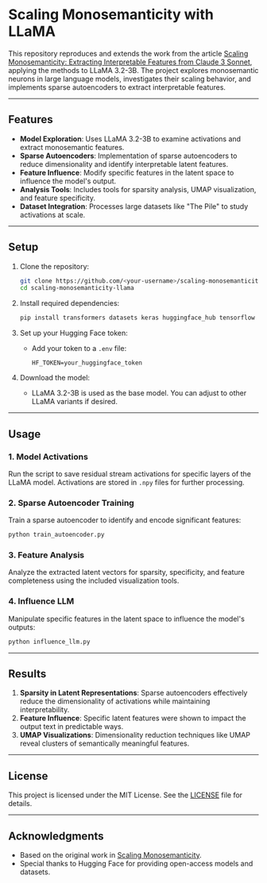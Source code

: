 # Scaling Monosemanticity with LLaMA

This repository reproduces and extends the work from the article [Scaling Monosemanticity: Extracting Interpretable Features from Claude 3 Sonnet](https://transformer-circuits.pub/2024/scaling-monosemanticity/index.html), applying the methods to LLaMA 3.2-3B. The project explores monosemantic neurons in large language models, investigates their scaling behavior, and implements sparse autoencoders to extract interpretable features.

---

## Features

- **Model Exploration**: Uses LLaMA 3.2-3B to examine activations and extract monosemantic features.
- **Sparse Autoencoders**: Implementation of sparse autoencoders to reduce dimensionality and identify interpretable latent features.
- **Feature Influence**: Modify specific features in the latent space to influence the model's output.
- **Analysis Tools**: Includes tools for sparsity analysis, UMAP visualization, and feature specificity.
- **Dataset Integration**: Processes large datasets like "The Pile" to study activations at scale.

---

## Setup

1. Clone the repository:
   ```bash
   git clone https://github.com/<your-username>/scaling-monosemanticity-llama.git
   cd scaling-monosemanticity-llama
   ```

2. Install required dependencies:
   ```bash
   pip install transformers datasets keras huggingface_hub tensorflow python-dotenv zstandard umap-learn
   ```

3. Set up your Hugging Face token:
   - Add your token to a `.env` file:
     ```
     HF_TOKEN=your_huggingface_token
     ```

4. Download the model:
   - LLaMA 3.2-3B is used as the base model. You can adjust to other LLaMA variants if desired.

---

## Usage

### 1. Model Activations
Run the script to save residual stream activations for specific layers of the LLaMA model. Activations are stored in `.npy` files for further processing.

### 2. Sparse Autoencoder Training
Train a sparse autoencoder to identify and encode significant features:
```bash
python train_autoencoder.py
```

### 3. Feature Analysis
Analyze the extracted latent vectors for sparsity, specificity, and feature completeness using the included visualization tools.

### 4. Influence LLM
Manipulate specific features in the latent space to influence the model's outputs:
```bash
python influence_llm.py
```

---

## Results

1. **Sparsity in Latent Representations**: Sparse autoencoders effectively reduce the dimensionality of activations while maintaining interpretability.
2. **Feature Influence**: Specific latent features were shown to impact the output text in predictable ways.
3. **UMAP Visualizations**: Dimensionality reduction techniques like UMAP reveal clusters of semantically meaningful features.

---

## License

This project is licensed under the MIT License. See the [LICENSE](LICENSE) file for details.

---

## Acknowledgments

- Based on the original work in [Scaling Monosemanticity](https://transformer-circuits.pub/2024/scaling-monosemanticity/index.html).
- Special thanks to Hugging Face for providing open-access models and datasets.
